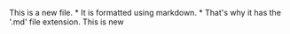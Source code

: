 This is a new file. * It is formatted using markdown. *
That's why it has the '.md' file extension.
This is new
